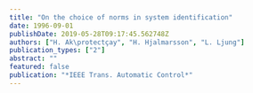 ```yaml
---
title: "On the choice of norms in system identification"
date: 1996-09-01
publishDate: 2019-05-28T09:17:45.562748Z
authors: ["H. Ak\protectçay", "H. Hjalmarsson", "L. Ljung"]
publication_types: ["2"]
abstract: ""
featured: false
publication: "*IEEE Trans. Automatic Control*"
---
```



